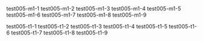 test005-m1-1
test005-m1-2
test005-m1-3
test005-m1-4
test005-m1-5
test005-m1-6
test005-m1-7
test005-m1-8
test005-m1-9

test005-t1-1
test005-t1-2
test005-t1-3
test005-t1-4
test005-t1-5
test005-t1-6
test005-t1-7
test005-t1-8
test005-t1-9
